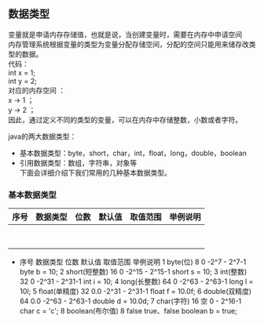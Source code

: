 
## 数据类型  
变量就是申请内存存储值，也就是说，当创建变量时，需要在内存中申请空间   
内存管理系统根据变量的类型为变量分配存储空间，分配的空间只能用来储存改类型的数据。  
代码：  
int x = 1;  
int y = 2;  
对应的内存空间 ：  
x → 1 ；   
y → 2 ；  
因此，通过定义不同的类型的变量，可以在内存中存储整数，小数或者字符。  

java的两大数据类型：
* 基本数据类型：byte，short，char，int，float，long，double，boolean
* 引用数据类型：数组，字符串，对象等    
下面会详细介绍下我们常用的几种基本数据类型。  
### 基本数据类型   
| 序号        | 数据类型    |  位数  | 默认值      | 取值范围    |  举例说明  | 
| --------   | -----:  | :----: |  --------   | -----:  | :----: | 
|         |      |       |        |      |       |
|        |       |       |        |      |       |
|        |      |       |        |      |       |
|         |      |       |        |      |       |
|        |       |       |        |      |       |
|        |      |       |        |      |       |
|         |      |       |        |      |       |
|        |       |       |        |      |       |

* 序号
数据类型
位数
默认值
取值范围
举例说明
1	byte(位)	8	0	 -2^7 - 2^7-1	byte b = 10;
2	short(短整数)	16	0	-2^15 - 2^15-1	short s = 10;
3	int(整数)	32	0	-2^31 - 2^31-1	int i = 10;
4	long(长整数)	64	0	-2^63 - 2^63-1	long l = 10l;
5	float(单精度)	32	0.0	-2^31 - 2^31-1	float f = 10.0f;
6	double(双精度)	64	0.0	-2^63 - 2^63-1	double d = 10.0d;
7	char(字符)	16	空	0 - 2^16-1	char c = 'c';
8	boolean(布尔值)	8	false	true、false	boolean b = true;

